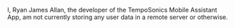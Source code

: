 I, Ryan James Allan, the developer of the TempoSonics Mobile Assistant App, am not currently storing any user data in a remote server or otherwise.
